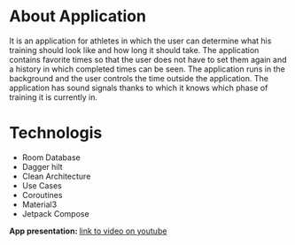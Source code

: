 # About Application
It is an application for athletes in which the user can determine what his training should look like and how long it should take. The application contains favorite times so that the user does not have to set them again and a history in which completed times can be seen. The application runs in the background and the user controls the time outside the application. The application has sound signals thanks to which it knows which phase of training it is currently in.

# Technologis
- Room Database
- Dagger hilt
- Clean Architecture
- Use Cases
- Coroutines
- Material3
- Jetpack Compose 

<p><b>App presentation: </b> <a href = "https://youtu.be/n88d5V81B0M">link to video on youtube</a></p>
